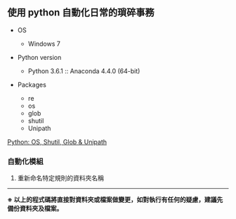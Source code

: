 ## 使用 python 自動化日常的瑣碎事務

* OS
    * Windows 7

* Python version
    * Python 3.6.1 :: Anaconda 4.4.0 (64-bit)

* Packages
    * re
    * os
    * glob
    * shutil
    * Unipath

[Python: OS, Shutil, Glob & Unipath](https://lukewickstead.wordpress.com/2015/06/12/os-shutil-glob-unipath/)


### 自動化模組

1. 重新命名特定規則的資料夾名稱


---

**※ 以上的程式碼將直接對資料夾或檔案做變更，如對執行有任何的疑慮，建議先備份資料夾及檔案。**
